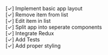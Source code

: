 [✓] Implement basic app layout  
[✓] Remove item from list  
[✓] Edit item in list  
[✓] Split app into seperate components  
[✓] Integrate Redux  
[✓] Add Tests  
[✓] Add proper styling  
